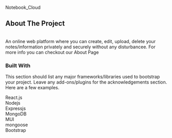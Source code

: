 Notebook_Cloud <br>
<h2>About The Project</h2>
<br>
An online web platform where you can create, edit, upload, delete your notes/information privately and securely without any disturbancee. For more info you can checkout our About Page
<br>

<h3>Built With</h3>
This section should list any major frameworks/libraries used to bootstrap your project. Leave any add-ons/plugins for the acknowledgements section. Here are a few examples.
<br>

React.js<br>
Nodejs<br>
Expressjs<br>
MongoDB<br>
MUI<br>
mongoose<br>
Bootstrap<br>
